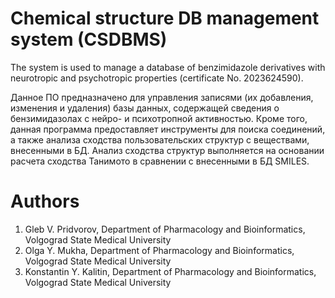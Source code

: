 # Chemical structure DB management system (CSDBMS)
The system is used to manage a database of benzimidazole derivatives with neurotropic and psychotropic properties (certificate No. 2023624590).

Данное ПО предназначено для управления записями (их добавления, изменения и удаления) базы данных, содержащей сведения о бензимидазолах с нейро- и психотропной активностью. Кроме того, данная программа предоставляет инструменты для поиска соединений, а также анализа сходства пользовательских структур с веществами, внесенными в БД.
Анализ сходства структур выполняется на основании расчета сходства Танимото в сравнении с внесенными в БД SMILES. 
# Authors
1. Gleb V. Pridvorov, Department of Pharmacology and Bioinformatics, Volgograd State Medical University
2. Olga Y. Mukha, Department of Pharmacology and Bioinformatics, Volgograd State Medical University
3. Konstantin Y. Kalitin, Department of Pharmacology and Bioinformatics, Volgograd State Medical University
